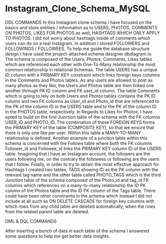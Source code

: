 # Instagram_Clone_Schema_MySQL 
DDL COMMANDS
In this Instagram clone schema I have focused on the basics and store entities / information as to  USERS, PHOTOS, COMMENTS ON PHOTOS, LIKES FOR PHOTOS as well, HASHTAGS WHICH ONLY APPLY TO PHOTOS. I did not worry about hashtags inside of comments which users can do on a real Instagram. In addition I stored FOLLOWERS and FOLLOWINGS / FOLLOWEES.
To help me guide the database structure design I have used the project-attached schema designer dbdiagram.io.
The schema is composed of the Users, Photos, Comments, Likes tables which are referenced each other with One-To-Many relationship the most common relationship in relational Schemas. 
The table USERS has a unique ID column with a PRIMARY KEY constraint which links foreign keys columns in the Comments and Photos tables. As any users are allowed to post as many photos as they like, the Users and Photos table are then linked one another through PK ID column and FK user_id column.
The table Comments which is going to rely on both Users and Photos tables contains the PK ID column and two FK columns as User_id and Photo_id that are referenced to the PK of the column ID in the USERS table and to the PK of the column ID in the PHOTOS table, respectively.
In Regards to Likes for Photos, I have opted to build on the first Junction table of the schema with the FK columns USER_ID and PHOTO_ID. The combination of these FOREIGN KEYS forms
the PRIMARY KEY of the table (COMPOSITE KEY), so that we ensure that there is only one like per user. Within this table a MANY-TO-MANY relationship is defined. 
Another example of a junction table within this schema is concerned with the Follows table where both the FK columns Follower_id and Followee_id links the PRIMARY KEY
column ID of the USERS table. Imagining that I have an Instagram account, the followers are the users following me, on the contrary the followees or following are the users that I follow. 
Finally, in order to try to obtain the most effective approach for Hashtags I created two tables, TAGS showing ID as the PK column with the relevant tag name and the other table called PHOTO_TAGS which is the third Junction table of the schema composed of the Photo_id and tag_id FK columns which references on a many-to-many relationship the ID PK column of the Photos table and the ID PK column of the Tags table.
There could have been other constraints in the schema which instead I did not include at all such as ON DELETE CASCADE for foreign key columns with which rows from any child table are deleted automatically, when the rows from the related parent table are deleted.

DML & DQL COMMANDS

After inserting a bunch of data in each table of the schema I answered some questions to help me get better data insights.









